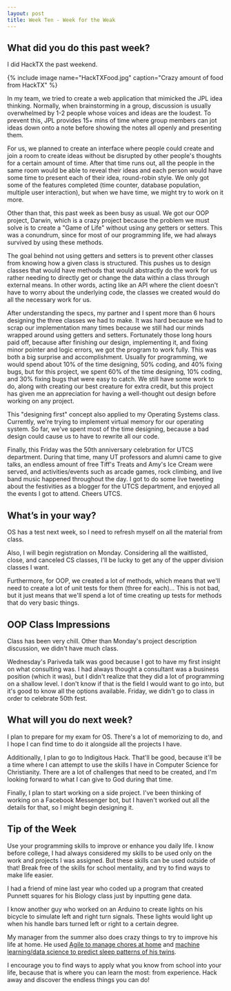 ```yaml
---
layout: post
title: Week Ten - Week for the Weak
---
```


What did you do this past week?
------
I did HackTX the past weekend.

{% include image name="HackTXFood.jpg" caption="Crazy amount of food from HackTX" %}

In my team, we tried to create a web application that mimicked the JPL idea thinking. Normally, when brainstorming in a group, discussion is usually overwhelmed by 1-2 people whose voices and ideas are the loudest. To prevent this, JPL provides 15+ mins of time where group members can jot ideas down onto a note before showing the notes all openly and presenting them.

For us, we planned to create an interface where people could create and join a room to create ideas without be disrupted by other people's thoughts for a certain amount of time. After that time runs out, all the people in the same room would be able to reveal their ideas and each person would have some time to present each of their idea, round-robin style. We only got some of the features completed (time counter, database population, multiple user interaction), but when we have time, we might try to work on it more.

Other than that, this past week as been busy as usual. We got our OOP project, Darwin, which is a crazy project because the problem we must solve is to create a "Game of Life" without using any getters or setters. This was a conundrum, since for most of our programming life, we had always survived by using these methods.

The goal behind not using getters and setters is to prevent other classes from knowing how a given class is structured. This pushes us to design classes that would have methods that would abstractly do the work for us rather needing to directly get or change the data within a class through external means. In other words, acting like an API where the client doesn't have to worry about the underlying code, the classes we created would do all the necessary work for us.

After understanding the specs, my partner and I spent more than 6 hours designing the three classes we had to make. It was hard because we had to scrap our implementation many times because we still had our minds wrapped around using getters and setters. Fortunately those long hours paid off, because after finishing our design, implementing it, and fixing minor pointer and logic errors, we got the program to work fully. This was both a big surprise and accomplishment. Usually for programming, we would spend about 10% of the time designing, 50% coding, and 40% fixing bugs, but for this project, we spent 60% of the time designing, 10% coding, and 30% fixing bugs that were easy to catch. We still have some work to do, along with creating our best creature for extra credit, but this project has given me an appreciation for having a well-thought out design before working on any project.

This "designing first" concept also applied to my Operating Systems class. Currently, we're trying to implement virtual memory for our operating system. So far, we've spent most of the time designing, because a bad design could cause us to have to rewrite all our code.

Finally, this Friday was the 50th anniversary celebration for UTCS department. During that time, many UT professors and alumni came to give talks, an endless amount of free Tiff's Treats and Amy's Ice Cream were served, and activities/events such as arcade games, rock climbing, and live band music happened throughout the day. I got to do some live tweeting about the festivities as a blogger for the UTCS department, and enjoyed all the events I got to attend. Cheers UTCS. 

What’s in your way?
------
OS has a test next week, so I need to refresh myself on all the material from class.

Also, I will begin registration on Monday. Considering all the waitlisted, close, and canceled CS classes, I'll be lucky to get any of the upper division classes I want.

Furthermore, for OOP, we created a lot of methods, which means that we'll need to create a lot of unit tests for them (three for each)... This is not bad, but it just means that we'll spend a lot of time creating up tests for methods that do very basic things.

OOP Class Impressions
------
Class has been very chill. Other than Monday's project description discussion, we didn't have much class.

Wednesday's Pariveda talk was good because I got to have my first insight on what consulting was. I had always thought a consultant was a business position (which it was), but I didn't realize that they did a lot of programming on a shallow level. I don't know if that is the field I would want to go into, but it's good to know all the options available. Friday, we didn't go to class in order to celebrate 50th fest.

What will you do next week?
------
I plan to prepare for my exam for OS. There's a lot of memorizing to do, and I hope I can find time to do it alongside all the projects I have.

Additionally, I plan to go to Indigitous Hack. That'll be good, because it'll be a time where I can attempt to use the skills I have in Computer Science for Christianity. There are a lot of challenges that need to be created, and I'm looking forward to what I can give to God during that time.

Finally, I plan to start working on a side project. I've been thinking of working on a Facebook Messenger bot, but I haven't worked out all the details for that, so I might begin designing it.

Tip of the Week
------
Use your programming skills to improve or enhance you daily life. I know before college, I had always considered my skills to be used only on the work and projects I was assigned. But these skills can be used outside of that! Break free of the skills for school mentality, and try to find ways to make life easier.

I had a friend of mine last year who coded up a program that created Punnett squares for his Biology class just by inputting gene data.

I know another guy who worked on an Arduino to create lights on his bicycle to simulate left and right turn signals. These lights would light up when his handle bars turned left or right to a certain degree.

My manager from the summer also does crazy things to try to improve his life at home. He used [Agile to manage chores at home](https://medium.com/dad-on-the-run/kanban-and-agile-saved-our-house-9a473b04ac39#.d07aww6zl) and [machine learning/data science to predict sleep patterns of his twins](https://medium.com/dad-on-the-run/hacking-my-infant-twins-sleep-with-machine-learning-and-data-science-6c1e38a71677#.fahgytqxu).

I encourage you to find ways to apply what you know from school into your life, because that is where you can learn the most: from experience. Hack away and discover the endless things you can do!
